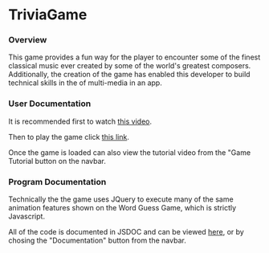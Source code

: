 # TriviaGame

### Overview
This game provides a fun way for the player to encounter some of the finest classical music ever created by some of the world's greatest composers.    Additionally, the creation of the game has enabled this developer to build technical skills in the of multi-media in an app.

### User Documentation
It is recommended first to watch [this video](https://drive.google.com/file/d/16TsD8GF4j00rvGro6jtZyWDOWXkfQiyA/view).

Then to play the game click [this link](https://stevenbowler.github.io/TriviaGame/).

Once the game is loaded can also view the tutorial video from the "Game Tutorial button on the navbar.

### Program Documentation
Technically the the game uses JQuery to execute many of the same animation features shown on the Word Guess Game, which is strictly Javascript.

All of the code is documented in JSDOC and can be viewed [here](https://stevenbowler.github.io/TriviaGame/docs/index.html), or by chosing the "Documentation" button from the navbar.
